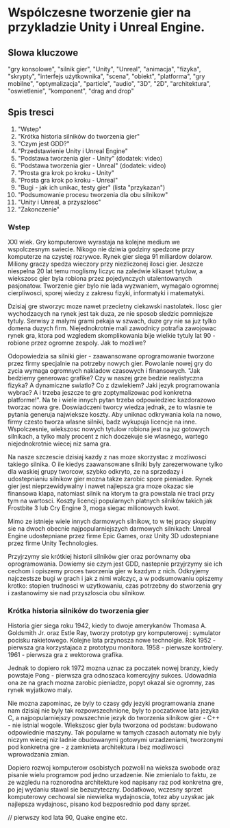 # Wspólczesne tworzenie gier na przykladzie Unity i Unreal Engine.

## Slowa kluczowe

"gry konsolowe", "silnik gier", "Unity", "Unreal", "animacja", "fizyka", "skrypty", "interfejs użytkownika", "scena", "obiekt", "platforma", "gry mobilne", "optymalizacja", "particle", "audio", "3D", "2D", "architektura", "oswietlenie", "komponent", "drag and drop"

## Spis tresci

1. "Wstep"
2. "Krótka historia silników do tworzenia gier"
3. "Czym jest GDD?"
3. "Przedstawienie Unity i Unreal Engine"
4. "Podstawa tworzenia gier - Unity" (dodatek: video)
5. "Podstawa tworzenia gier - Unreal" (dodatek: video)
6. "Prosta gra krok po kroku - Unity"
7. "Prosta gra krok po kroku - Unreal"
8. "Bugi - jak ich unikac, testy gier" (lista "przykazan")
9. "Podsumowanie procesu tworzenia dla obu silnikow"
10. "Unity i Unreal, a przyszlosc"
11. "Zakonczenie"

### Wstep 

XXI wiek. Gry komputerowe wyrastaja na kolejne medium we wspolczesnym swiecie. Nikogo nie dziwia godziny spedzone przy komputerze na czystej rozrywce. Rynek gier siega 91 miliardow dolarow. Miliony graczy spedza wieczory przy niezliczonej ilosci gier. Jeszcze niespelna 20 lat temu moglismy liczyc na zaledwie kilkaset tytulow, a wiekszosc gier byla robiona przez pojedynczych utalentowanych pasjonatow. Tworzenie gier bylo nie lada wyzwaniem, wymagalo ogromnej cierpliwosci, sporej wiedzy z zakresu fizyki, informatyki i matematyki.

Dzisiaj gre stworzyc moze nawet przecietny ciekawski nastolatek. Ilosc gier wychodzacych na rynek jest tak duza, ze nie sposob sledzic pomniejsze tytuly. Serwisy z malymi grami pekaja w szwach, duze gry nie sa juz tylko domena duzych firm. Niejednokrotnie mali zawodnicy potrafia zawojowac rynek gra, ktora pod wzgledem skomplikowania bije wielkie tytuly lat 90 - robione przez ogromne zespoly.
Jak to mozliwe?

Odopowiedzia sa silniki gier - zaawansowane oprogramowanie tworzone przez firmy specjalnie na potrzeby nowych gier. Powolanie nowej gry do zycia wymaga ogromnych nakladow czasowych i finansowych. "Jak bedziemy generowac grafike? Czy w naszej grze bedzie realistyczna fizyka? A dynamiczne swiatlo? Co z dzwiekiem? Jaki jezyk programowania wybrac? A i trzeba jeszcze te gre zoptymalizowac pod konkretna platforme!". Na te i wiele innych pytan trzeba odpowiedziec kazdorazowo tworzac nowa gre. Doswiadczeni tworcy wiedza jednak, ze to wlasnie te pytania generuja najwieksze koszty. Aby uniknac odkrywania kola na nowo, firmy czesto tworza wlasne silniki, badz wykupuja licencje na inne. Wspolczesnie, wiekszosc nowych tytulow robiona jest na juz gotowych silnikach, a tylko maly procent z nich doczekuje sie wlasnego, wartego niejednokrotnie wiecej niz sama gra. 

Na nasze szczescie dzisiaj kazdy z nas moze skorzystac z mozliwosci takiego silnika. O ile kiedys zaawansowane silniki byly zarezerwowane tylko dla waskiej grupy tworcow, szybko odkryto, ze na sprzedazy i udostepnianiu silnikow gier mozna takze zarobic spore pieniadze. Rynek gier jest nieprzewidywalny i nawet najlepsza gra moze okazac sie finansowa klapa, natomiast silnik na ktorym ta gra powstala nie traci przy tym na wartosci. Koszty licencji popularnych platnych silników takich jak Frostbite 3 lub Cry Engine 3, moga siegac milionowych kwot.

Mimo ze istnieje wiele innych darmowych silnikow, to w tej pracy skupimy sie na dwoch obecnie najpopularniejszych darmowych silnikach:
Unreal Engine udostepniane przez firme Epic Games, oraz Unity 3D udostepniane przez firme Unity Technologies. 

Przyjrzymy sie krótkiej historii silników gier oraz porównamy oba oprogramowania. Dowiemy sie czym jest GDD, nastepnie przyjrzymy sie ich cechom i opiszemy proces tworzenia gier w kazdym z nich. Odkryjemy najczestsze bugi w grach i jak z nimi walczyc, a w podsumowaniu opiszemy krotko: stopien trudnosci w uzytkowaniu, czas potrzebny do stworzenia gry i zastanowimy sie nad przyszloscia obu silnikow.



### Krótka historia silników do tworzenia gier

Historia gier siega roku 1942, kiedy to dwoje amerykanów Thomasa A. Goldsmith Jr. oraz Estle Ray, tworzy prototyp gry komputerowej :
symulator pocisku rakietowego. Kolejne lata przynosza nowe technolgie. Rok 1952 - pierwsza gra korzystajaca z prototypu monitora. 1958 - pierwsze kontrolery. 1961 - pierwsza gra z wektorowa grafika.

Jednak to dopiero rok 1972 mozna uznac za poczatek nowej branzy, kiedy powstaje Pong - pierwsza gra odnoszaca komercyjny sukces. Udowadnia ona ze na grach mozna zarobic pieniadze, popyt okazal sie ogromny, zas rynek wyjatkowo maly.

Nie mozna zapominac, ze byly to czasy gdy jezyki programowania znane nam dzisiaj nie byly tak rozpowszechnione, byly to poczatkwoe lata jezyka C, a najpopularniejszy powszechnie jezyk do tworzenia silnikow gier - C++ - nie istnial wogole. Wiekszosc gier byla tworzona od podstaw: budowano odpowiednie maszyny. Tak popularne w tamych czasach automaty nie byly niczym wiecej niz ladnie obudowanymi gotowymi urzadzeniami, tworzonymi pod konkretna gre - z zamknieta architektura i bez mozliwosci wprowadzania zmian. 

Dopiero rozwoj komputerow osobistych pozwolil na wieksza swobode oraz pisanie wielu programow pod jedno urzadzenie. Nie zmienialo to faktu, ze ze wzgledu na roznorodna architekture kod napisany raz pod konkretna gre, po jej wydaniu stawal sie bezuzyteczny. Dodatkowo, wczesny sprzet komputerowy cechowal sie niewielka wydajnoscia, totez aby uzyskac jak najlepsza wydajnosc, pisano kod bezposrednio pod dany sprzet.

// pierwszy kod lata 90, Quake engine etc.

